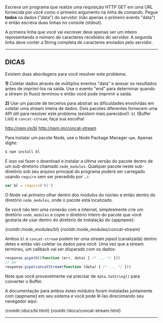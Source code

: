 Escreva um programa que realize uma requisição HTTP GET em uma URL fornecida por você como o primeiro argumento na linha de comando. Pegue **todos** os dados ("data") do servidor (não apenas o primeiro evento "data") e então escreva duas linhas no console (stdout).

A primeira linha que você vai escrever deve apenas ser um inteiro representando o número de caracteres recebidos do servidor. A segunda linha deve conter a String completa de caracteres enviados pelo servidor.

----------------------------------------------------------------------
## DICAS

Existem duas abordagens para você resolver este problema:

**1)** Coletar dados através de múltiplos eventos "data" e anexar os resultados antes de imprimí-los na saída. Use o evento "end" para determinar quando a stream (o fluxo) terminou e então você pode imprimir a saída.

**2)** Use um pacote de terceiros para abstrair as dificuldades envolvidas em coletar uma stream inteira de dados. Dois pacotes diferentes fornecem uma API útil para resolver este problema (existem mais parecidos!): `bl` (Buffer List) e `concat-stream`; faça sua escolha!

  <http://npm.im/bl>
  <http://npm.im/concat-stream>

Para instalar um pacote Node, use o Node Package Manager `npm`. Apenas digite:

```sh
$ npm install bl
```

E isso vai fazer o download e instalar a última versão do pacote dentro de um sub-diretório chamado `node_modules`. Qualquer pacote neste sub-diretório sob seu arquivo principal do programa poderá ser carregado usando `require` sem ser precedido por `./`:

```js
var bl = require('bl')
```

O Node vai primeiro olhar dentro dos módulos do núcleo e então dentro do diretório `node_modules`, onde o pacote está localizado.

Se você não tem uma conexão com a internet, simplesmente crie um diretório `node_modules` e copie o diretório inteiro do pacote que você gostaria de usar dentro do diretório de instalação do {appname}:

  {rootdir:/node_modules/bl}
  {rootdir:/node_modules/concat-stream}

Ambos `bl` e `concat-stream` podem ter uma stream *piped* (canalizada) dentro deles e então vão coletar os dados para você. Uma vez que a stream terminou, um callback vai ser disparado com os dados:

```js
response.pipe(bl(function (err, data) { /* ... */ }))
// ou
response.pipe(concatStream(function (data) { /* ... */ }))
```

Note que você provavelmente vai precisar de `data.toString()` para converter o Buffer.

A documentação para ambos estes módulos foram instaladas juntamente com {appname} em seu sistema e você pode lê-las direcionando seu navegador aqui:

  {rootdir:/docs/bl.html}
  {rootdir:/docs/concat-stream.html}

----------------------------------------------------------------------
